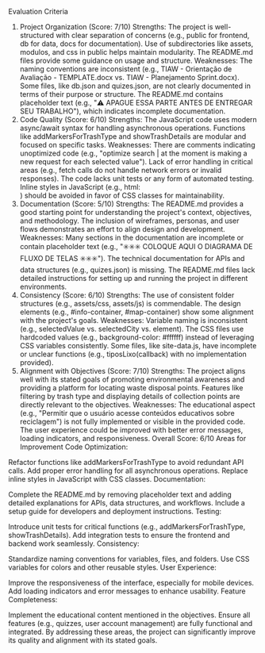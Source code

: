 Evaluation Criteria
1. Project Organization (Score: 7/10)
Strengths:
The project is well-structured with clear separation of concerns (e.g., public for frontend, db for data, docs for documentation).
Use of subdirectories like assets, modulos, and css in public helps maintain modularity.
The README.md files provide some guidance on usage and structure.
Weaknesses:
The naming conventions are inconsistent (e.g., TIAW - Orientação de Avaliação - TEMPLATE.docx vs. TIAW - Planejamento Sprint.docx).
Some files, like db.json and quizes.json, are not clearly documented in terms of their purpose or structure.
The README.md contains placeholder text (e.g., "⚠️ APAGUE ESSA PARTE ANTES DE ENTREGAR SEU TRABALHO"), which indicates incomplete documentation.
2. Code Quality (Score: 6/10)
Strengths:
The JavaScript code uses modern async/await syntax for handling asynchronous operations.
Functions like addMarkersForTrashType and showTrashDetails are modular and focused on specific tasks.
Weaknesses:
There are comments indicating unoptimized code (e.g., "optimize search | at the moment is making a new request for each selected value").
Lack of error handling in critical areas (e.g., fetch calls do not handle network errors or invalid responses).
The code lacks unit tests or any form of automated testing.
Inline styles in JavaScript (e.g., html: <div style="...">) should be avoided in favor of CSS classes for maintainability.
3. Documentation (Score: 5/10)
Strengths:
The README.md provides a good starting point for understanding the project's context, objectives, and methodology.
The inclusion of wireframes, personas, and user flows demonstrates an effort to align design and development.
Weaknesses:
Many sections in the documentation are incomplete or contain placeholder text (e.g., "✳️✳️✳️ COLOQUE AQUI O DIAGRAMA DE FLUXO DE TELAS ✳️✳️✳️").
The technical documentation for APIs and data structures (e.g., quizes.json) is missing.
The README.md files lack detailed instructions for setting up and running the project in different environments.
4. Consistency (Score: 6/10)
Strengths:
The use of consistent folder structures (e.g., assets/css, assets/js) is commendable.
The design elements (e.g., #info-container, #map-container) show some alignment with the project's goals.
Weaknesses:
Variable naming is inconsistent (e.g., selectedValue vs. selectedCity vs. element).
The CSS files use hardcoded values (e.g., background-color: #ffffff) instead of leveraging CSS variables consistently.
Some files, like site-data.js, have incomplete or unclear functions (e.g., tiposLixo(callback) with no implementation provided).
5. Alignment with Objectives (Score: 7/10)
Strengths:
The project aligns well with its stated goals of promoting environmental awareness and providing a platform for locating waste disposal points.
Features like filtering by trash type and displaying details of collection points are directly relevant to the objectives.
Weaknesses:
The educational aspect (e.g., "Permitir que o usuário acesse conteúdos educativos sobre reciclagem") is not fully implemented or visible in the provided code.
The user experience could be improved with better error messages, loading indicators, and responsiveness.
Overall Score: 6/10
Areas for Improvement
Code Optimization:

Refactor functions like addMarkersForTrashType to avoid redundant API calls.
Add proper error handling for all asynchronous operations.
Replace inline styles in JavaScript with CSS classes.
Documentation:

Complete the README.md by removing placeholder text and adding detailed explanations for APIs, data structures, and workflows.
Include a setup guide for developers and deployment instructions.
Testing:

Introduce unit tests for critical functions (e.g., addMarkersForTrashType, showTrashDetails).
Add integration tests to ensure the frontend and backend work seamlessly.
Consistency:

Standardize naming conventions for variables, files, and folders.
Use CSS variables for colors and other reusable styles.
User Experience:

Improve the responsiveness of the interface, especially for mobile devices.
Add loading indicators and error messages to enhance usability.
Feature Completeness:

Implement the educational content mentioned in the objectives.
Ensure all features (e.g., quizzes, user account management) are fully functional and integrated.
By addressing these areas, the project can significantly improve its quality and alignment with its stated goals.